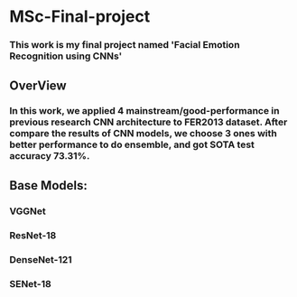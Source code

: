 # MSc-Final-project
### This work is my final project named 'Facial Emotion Recognition using CNNs'
## OverView
### In this work, we applied 4 mainstream/good-performance in previous research CNN architecture to FER2013 dataset. After compare the results of CNN models, we choose 3 ones with better performance to do ensemble, and got SOTA test accuracy 73.31%.
## Base Models:
###       VGGNet
###       ResNet-18
###       DenseNet-121
###       SENet-18

